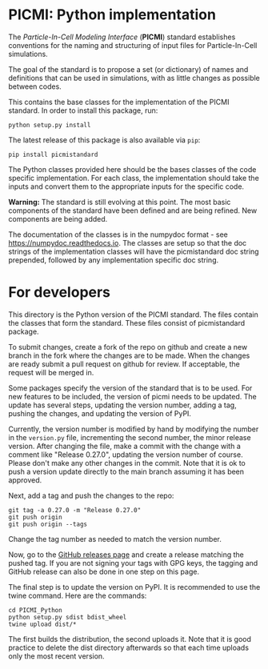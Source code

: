 # PICMI: Python implementation

The *Particle-In-Cell Modeling Interface* (**PICMI**) standard establishes conventions for the naming and structuring of input files for Particle-In-Cell simulations.

The goal of the standard is to propose a set (or dictionary) of names and definitions that can be used in simulations, with as little changes as possible between codes.

This contains the base classes for the implementation of the PICMI standard. In order to install this package, run:
  ```
  python setup.py install
  ```
  The latest release of this package is also available via `pip`:
  ```
  pip install picmistandard
  ```

The Python classes provided here should be the bases classes of the code specific implementation. For each class, the implementation
should take the inputs and convert them to the appropriate inputs for the specific code.

**Warning:**
The standard is still evolving at this point. The most basic components of the standard have been defined and are being refined. New components are being added.

The documentation of the classes is in the numpydoc format - see https://numpydoc.readthedocs.io.
The classes are setup so that the doc strings of the implementation classes will have the picmistandard
doc string prepended, followed by any implementation specific doc string.

# For developers

This directory is the Python version of the PICMI standard. The files contain the classes that form the standard. These files
consist of picmistandard package.

To submit changes, create a fork of the repo on github and create a new branch in the fork where the changes are to be made.
When the changes are ready submit a pull request on github for review. If acceptable, the request will be merged in.

Some packages specify the version of the standard that is to be used. For new features to be included, the version of picmi needs to
be updated. The update has several steps, updating the version number, adding a tag, pushing the changes, and updating the version
of PyPI.

Currently, the version number is modified by hand by modifying the number in the `version.py` file, incrementing the second
number, the minor release version. After changing the file, make a commit with the change with a comment like "Release 0.27.0",
updating the version number of course.
Please don't make any other changes in the commit. Note that it is ok to push a version update directly to the main branch assuming
it has been approved.

Next, add a tag and push the changes to the repo:

  ```
  git tag -a 0.27.0 -m "Release 0.27.0"
  git push origin
  git push origin --tags
  ```

Change the tag number as needed to match the version number.

Now, go to the [GitHub releases page](https://github.com/picmi-standard/picmi/releases) and create a release matching the pushed tag.
If you are not signing your tags with GPG keys, the tagging and GitHub release can also be done in one step on this page.

The final step is to update the version on PyPI. It is recommended to use the twine command. Here are the commands:

  ```
  cd PICMI_Python
  python setup.py sdist bdist_wheel
  twine upload dist/*
  ```

The first builds the distribution, the second uploads it. Note that it is good practice to delete the dist directory
afterwards so that each time uploads only the most recent version.

